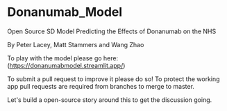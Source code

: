# Donanumab_Model
Open Source SD Model Predicting the Effects of Donanumab on the NHS

By Peter Lacey, Matt Stammers and Wang Zhao

To play with the model please go here: (https://donanumabmodel.streamlit.app/)

To submit a pull request to improve it please do so! To protect the working app pull requests are required from branches to merge to master.

Let's build a open-source story around this to get the discussion going.